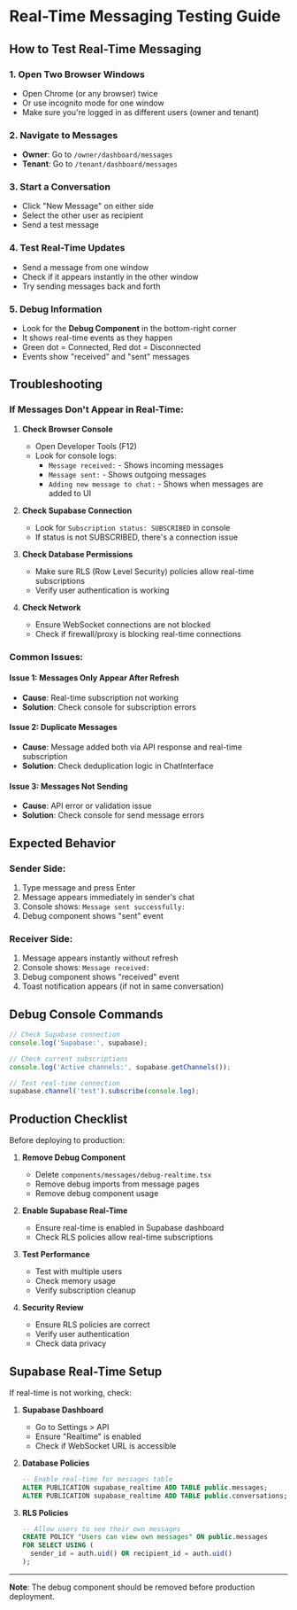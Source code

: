 # Real-Time Messaging Testing Guide

## How to Test Real-Time Messaging

### 1. **Open Two Browser Windows**

- Open Chrome (or any browser) twice
- Or use incognito mode for one window
- Make sure you're logged in as different users (owner and tenant)

### 2. **Navigate to Messages**

- **Owner**: Go to `/owner/dashboard/messages`
- **Tenant**: Go to `/tenant/dashboard/messages`

### 3. **Start a Conversation**

- Click "New Message" on either side
- Select the other user as recipient
- Send a test message

### 4. **Test Real-Time Updates**

- Send a message from one window
- Check if it appears instantly in the other window
- Try sending messages back and forth

### 5. **Debug Information**

- Look for the **Debug Component** in the bottom-right corner
- It shows real-time events as they happen
- Green dot = Connected, Red dot = Disconnected
- Events show "received" and "sent" messages

## Troubleshooting

### **If Messages Don't Appear in Real-Time:**

1. **Check Browser Console**

   - Open Developer Tools (F12)
   - Look for console logs:
     - `Message received:` - Shows incoming messages
     - `Message sent:` - Shows outgoing messages
     - `Adding new message to chat:` - Shows when messages are added to UI

2. **Check Supabase Connection**

   - Look for `Subscription status: SUBSCRIBED` in console
   - If status is not SUBSCRIBED, there's a connection issue

3. **Check Database Permissions**

   - Make sure RLS (Row Level Security) policies allow real-time subscriptions
   - Verify user authentication is working

4. **Check Network**
   - Ensure WebSocket connections are not blocked
   - Check if firewall/proxy is blocking real-time connections

### **Common Issues:**

#### **Issue 1: Messages Only Appear After Refresh**

- **Cause**: Real-time subscription not working
- **Solution**: Check console for subscription errors

#### **Issue 2: Duplicate Messages**

- **Cause**: Message added both via API response and real-time subscription
- **Solution**: Check deduplication logic in ChatInterface

#### **Issue 3: Messages Not Sending**

- **Cause**: API error or validation issue
- **Solution**: Check console for send message errors

## Expected Behavior

### **Sender Side:**

1. Type message and press Enter
2. Message appears immediately in sender's chat
3. Console shows: `Message sent successfully:`
4. Debug component shows "sent" event

### **Receiver Side:**

1. Message appears instantly without refresh
2. Console shows: `Message received:`
3. Debug component shows "received" event
4. Toast notification appears (if not in same conversation)

## Debug Console Commands

```javascript
// Check Supabase connection
console.log('Supabase:', supabase);

// Check current subscriptions
console.log('Active channels:', supabase.getChannels());

// Test real-time connection
supabase.channel('test').subscribe(console.log);
```

## Production Checklist

Before deploying to production:

1. **Remove Debug Component**

   - Delete `components/messages/debug-realtime.tsx`
   - Remove debug imports from message pages
   - Remove debug component usage

2. **Enable Supabase Real-Time**

   - Ensure real-time is enabled in Supabase dashboard
   - Check RLS policies allow real-time subscriptions

3. **Test Performance**

   - Test with multiple users
   - Check memory usage
   - Verify subscription cleanup

4. **Security Review**
   - Ensure RLS policies are correct
   - Verify user authentication
   - Check data privacy

## Supabase Real-Time Setup

If real-time is not working, check:

1. **Supabase Dashboard**

   - Go to Settings > API
   - Ensure "Realtime" is enabled
   - Check if WebSocket URL is accessible

2. **Database Policies**

   ```sql
   -- Enable real-time for messages table
   ALTER PUBLICATION supabase_realtime ADD TABLE public.messages;
   ALTER PUBLICATION supabase_realtime ADD TABLE public.conversations;
   ```

3. **RLS Policies**
   ```sql
   -- Allow users to see their own messages
   CREATE POLICY "Users can view own messages" ON public.messages
   FOR SELECT USING (
     sender_id = auth.uid() OR recipient_id = auth.uid()
   );
   ```

---

**Note**: The debug component should be removed before production deployment.

